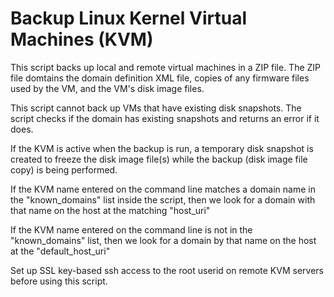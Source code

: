 # Backup Linux Kernel Virtual Machines (KVM)

This script backs up local and remote virtual machines in a ZIP file.  The
ZIP file domtains the domain definition XML file, copies of any firmware
files used by the VM, and the VM's disk image files.

This script cannot back up VMs that have existing disk snapshots.  The 
script checks if the domain has existing snapshots and returns an error
if it does.

If the KVM is active when the backup is run, a temporary disk snapshot is 
created to freeze the disk image file(s) while the backup (disk image 
file copy) is being performed.

If the KVM name entered on the command line matches a domain name in the
"known_domains" list inside the script, then we look for a domain with 
that name on the host at the matching "host_uri"

If the KVM name entered on the command line is not in the "known_domains"
list, then we look for a domain by that name on the host at the 
"default_host_uri"

Set up SSL key-based ssh access to the root userid on remote KVM
servers before using this script.
